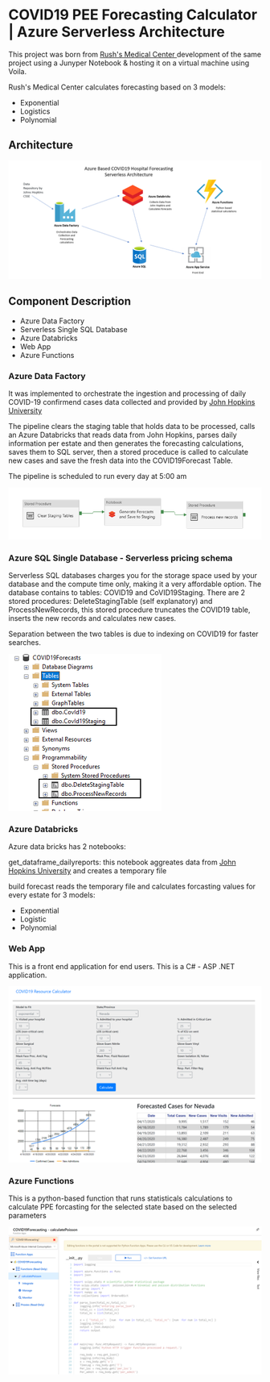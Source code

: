 # COVID19 PEE Forecasting Calculator | Azure Serverless Architecture


This project was born from <a href="https://webalyticos.home.blog/2020/03/24/covd19forecast/" target="_blank"> Rush's Medical Center </a> development of the same project using a Junyper Notebook & hosting it on a virtual machine using Voila.

Rush's Medical Center calculates forecasting based on 3 models: 
* Exponential
* Logistics
* Polynomial

<!-- ### [Deploy to Azure](deploy/deploy.md) -->

## Architecture

![](media/architecture.png)

## Component Description

* Azure Data Factory
* Serverless Single SQL Database
* Azure Databricks
* Web App
* Azure Functions


### Azure Data Factory
It was implemented to orchestrate the ingestion and processing of daily COVID-19 confirmend cases data collected and provided by [John Hopkins University](https://raw.githubusercontent.com/CSSEGISandData/COVID-19/master/csse_covid_19_data/csse_covid_19_daily_reports/)

The pipeline clears the staging table that holds data to be processed, calls an Azure Databricks that reads data from John Hopkins, parses daily information per estate and then generates the forecasting calculations, saves them to SQL server, then a stored proceduce is called to calculate new cases and save the fresh data into the COVID19Forecast Table.

The pipeline is scheduled to run every day at 5:00 am

![](media/pipeline.png)

### Azure SQL Single Database - Serverless pricing schema

Serverless SQL databases charges you for the storage space used by your database and the compute time only, making it a very affordable option. The database contains to tables: COVID19 and CoVID19Staging. There are 2 stored procedures: DeleteStagingTable (self explanatory)  and ProcessNewRecords, this stored procedure truncates the COVID19 table, inserts the new records and calculates new cases.

Separation between the two tables is due to indexing on COVID19 for faster searches.

![](media/databaseschema.png)

### Azure Databricks

Azure data bricks has 2 notebooks:

get_dataframe_dailyreports: this notebook aggreates data from [John Hopkins University](https://raw.githubusercontent.com/CSSEGISandData/COVID-19/master/csse_covid_19_data/csse_covid_19_daily_reports/) and creates a temporary file

build forecast reads the temporary file and calculates forcasting values for every estate for 3 models:

* Exponential
* Logistic
* Polynomial

### Web App

This is a front end application for end users. This is a C# - ASP .NET application.

![](media/frontend.png)

### Azure Functions

This is a python-based function that runs statisticals calculations to calculate PPE forcasting for the selected state based on the selected parameters

![](media/functions.png)


